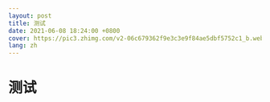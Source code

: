 ```yaml
---
layout: post
title: 测试
date: 2021-06-08 18:24:00 +0800
cover: https://pic3.zhimg.com/v2-06c679362f9e3c3e9f84ae5dbf5752c1_b.webp
lang: zh
---
```


# 测试